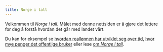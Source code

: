 ```yaml
---
title: Norge i tall
---
```


Velkommen til _Norge i tall_. Målet med denne nettsiden er å gjøre det lettere for deg å forstå hvordan det går med landet vårt.

Du kan for eksempel se [hvordan reallønnen har utviklet seg over tid](/reallønn/), [hvor mye penger det offentlige bruker](/offentlige-utgifter/) eller lese [om _Norge i tall_](/om-norge-i-tall/).
